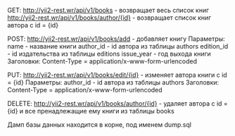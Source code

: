GET:
http://yii2-rest.wr/api/v1/books - возвращает весь список книг
http://yii2-rest.wr/api/v1/books/author/{id} - возвращает список книг автора с id = {id}

POST:
http://yii2-rest.wr/api/v1/books/add - добавляет книгу
Параметры:
name - название книги
author_id - id автора из таблицы authors
edition_id - id издательства из таблицы editions
issue_year - год выхода книги
Заголовки:
Content-Type = application/x-www-form-urlencoded

PUT:
http://yii2-rest.wr/api/v1/books/edit/{id} - изменяет автора книги с id = {id}
Параметры:
author_id - id автора из таблицы authors
Заголовки:
Content-Type = application/x-www-form-urlencoded

DELETE:
http://yii2-rest.wr/api/v1/books/author/{id} - удаляет автора с id = {id} и все пренадлежащие ему книги из таблицы books


Дамп базы данных находится в корне, под именем dump.sql
